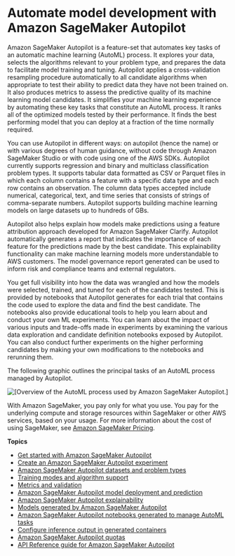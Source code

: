 # Automate model development with Amazon SageMaker Autopilot<a name="autopilot-automate-model-development"></a>

Amazon SageMaker Autopilot is a feature\-set that automates key tasks of an automatic machine learning \(AutoML\) process\. It explores your data, selects the algorithms relevant to your problem type, and prepares the data to facilitate model training and tuning\. Autopilot applies a cross\-validation resampling procedure automatically to all candidate algorithms when appropriate to test their ability to predict data they have not been trained on\. It also produces metrics to assess the predictive quality of its machine learning model candidates\. It simplifies your machine learning experience by automating these key tasks that constitute an AutoML process\. It ranks all of the optimized models tested by their performance\. It finds the best performing model that you can deploy at a fraction of the time normally required\. 

You can use Autopilot in different ways: on autopilot \(hence the name\) or with various degrees of human guidance, without code through Amazon SageMaker Studio or with code using one of the AWS SDKs\. Autopilot currently supports regression and binary and multiclass classification problem types\. It supports tabular data formatted as CSV or Parquet files in which each column contains a feature with a specific data type and each row contains an observation\. The column data types accepted include numerical, categorical, text, and time series that consists of strings of comma\-separate numbers\. Autopilot supports building machine learning models on large datasets up to hundreds of GBs\.

Autopilot also helps explain how models make predictions using a feature attribution approach developed for Amazon SageMaker Clarify\. Autopilot automatically generates a report that indicates the importance of each feature for the predictions made by the best candidate\. This explainability functionality can make machine learning models more understandable to AWS customers\. The model governance report generated can be used to inform risk and compliance teams and external regulators\.

You get full visibility into how the data was wrangled and how the models were selected, trained, and tuned for each of the candidates tested\. This is provided by notebooks that Autopilot generates for each trial that contains the code used to explore the data and find the best candidate\. The notebooks also provide educational tools to help you learn about and conduct your own ML experiments\. You can learn about the impact of various inputs and trade\-offs made in experiments by examining the various data exploration and candidate definition notebooks exposed by Autopilot\. You can also conduct further experiments on the higher performing candidates by making your own modifications to the notebooks and rerunning them\.

The following graphic outlines the principal tasks of an AutoML process managed by Autopilot\.

![\[Overview of the AutoML process used by Amazon SageMaker Autopilot.\]](http://docs.aws.amazon.com/sagemaker/latest/dg/images/Autopilot-process-graphic-1.png)

With Amazon SageMaker, you pay only for what you use\. You pay for the underlying compute and storage resources within SageMaker or other AWS services, based on your usage\. For more information about the cost of using SageMaker, see [Amazon SageMaker Pricing](http://aws.amazon.com/sagemaker/pricing)\.

**Topics**
+ [Get started with Amazon SageMaker Autopilot](autopilot-automate-model-development-get-started.md)
+ [Create an Amazon SageMaker Autopilot experiment](autopilot-automate-model-development-create-experiment.md)
+ [Amazon SageMaker Autopilot datasets and problem types](autopilot-datasets-problem-types.md)
+ [Training modes and algorithm support](autopilot-model-support-validation.md)
+ [Metrics and validation](autopilot-metrics-validation.md)
+ [Amazon SageMaker Autopilot model deployment and prediction](autopilot-deploy-models.md)
+ [Amazon SageMaker Autopilot explainability](autopilot-explainability.md)
+ [Models generated by Amazon SageMaker Autopilot](autopilot-models.md)
+ [Amazon SageMaker Autopilot notebooks generated to manage AutoML tasks](autopilot-automate-model-development-notebook-output.md)
+ [Configure inference output in generated containers](autopilot-automate-model-development-container-output.md)
+ [Amazon SageMaker Autopilot quotas](autopilot-quotas.md)
+ [API Reference guide for Amazon SageMaker Autopilot](autopilot-reference.md)